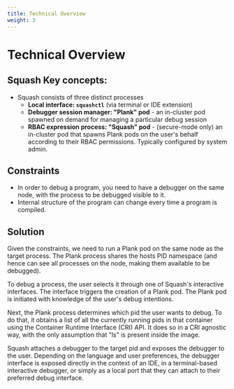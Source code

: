 ```yaml
---
title: Technical Overview
weight: 3
---
```


# Technical Overview

## Squash Key concepts:

- Squash consists of three distinct processes
  - **Local interface: `squashctl`** (via terminal or IDE extension)
  - **Debugger session manager: "Plank" pod** - an in-cluster pod spawned on demand for managing a particular debug session
  - **RBAC expression process: "Squash" pod** - (secure-mode only) an in-cluster pod that spawns Plank pods on the user's behalf according to their RBAC permissions. Typically configured by system admin.

## Constraints

- In order to debug a program, you need to have a debugger on the same node, with the process to be debugged visible to it.
- Internal structure of the program can change every time a program is compiled.

## Solution

Given the constraints, we need to run a Plank pod on the same node as the target process. The Plank process shares the hosts PID namespace (and hence can see all processes on the node, making them available to be debugged).

To debug a process, the user selects it through one of Squash's interactive interfaces. The interface triggers the creation of a Plank pod. The Plank pod is initiated with knowledge of the user's debug intentions.

Next, the Plank process determines which pid the user wants to debug. To do that, it obtains a list of all the
currently running pids in that container using the Container Runtime Interface (CRI) API. It does so in a CRI agnostic way, with the only assumption that "ls" is present inside the image.

Squash attaches a debugger to the target pid and exposes the debugger to the user. Depending on the language and user preferences, the debugger interface is exposed directly in the context of an IDE, in a terminal-based interactive debugger, or simply as a local port that they can attach to their preferred debug interface.
